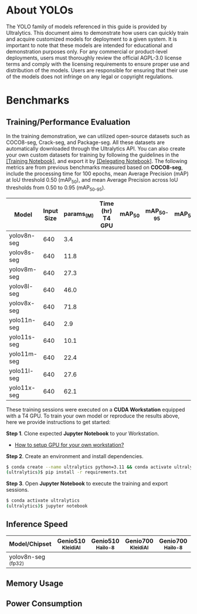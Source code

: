 # About YOLOs

The YOLO family of models referenced in this guide is provided by Ultralytics. This document aims to demonstrate how users can quickly train and acquire customized models for deployment to a given system. It is important to note that these models are intended for educational and demonstration purposes only. For any commercial or product-level deployments, users must thoroughly review the official AGPL-3.0 license terms and comply with the licensing requirements to ensure proper use and distribution of the models. Users are responsible for ensuring that their use of the models does not infringe on any legal or copyright regulations.

# Benchmarks
## Training/Performance Evaluation

In the training demonstration, we can utilized open-source datasets such as COCO8-seg, Crack-seg, and Package-seg. All these datasets are automatically downloaded through the Ultralytics API. You can also create your own custom datasets for training by following the guidelines in the [[Training Notebook]](), and export it by [[Delegating Notebook]](). The following metrics are from previous benchmarks measured based on **COCO8-seg**, include the processing time for 100 epochs, mean Average Precision (mAP) at IoU threshold 0.50 (mAP<sub>50</sub>), and mean Average Precision across IoU thresholds from 0.50 to 0.95 (mAP<sub>50-95</sub>).

|  Model     |  Input Size     |  params<sub>(M)     | Time (hr)<br>T4 GPU   |  mAP<sub>50     |  mAP<sub>50-95     |  mAP<sub>50(M)     |  mAP<sub>50-95(M)     | Pre-built Models   |
|------------|------------|-------|-----------------|-----------------|--------------------|--------------------|--------------------|--------------------|
| yolov8n-seg    |640 | 3.4  |             |             |                |    |     |[[ONNX]](https://itriaihub.blob.core.windows.net/modelzoo/Instance-Segmentation/YOLOs/yolov8n-seg.onnx) |
| yolov8s-seg    |640 | 11.8 |             |             |                |    |     |[[ONNX]](https://itriaihub.blob.core.windows.net/modelzoo/Instance-Segmentation/YOLOs/yolov8s-seg.onnx) |
| yolov8m-seg    |640 | 27.3 |             |             |                |    |     |[[ONNX]](https://itriaihub.blob.core.windows.net/modelzoo/Instance-Segmentation/YOLOs/yolov8m-seg.onnx) |
| yolov8l-seg    |640 | 46.0 |             |             |                |    |     |[[ONNX]](https://itriaihub.blob.core.windows.net/modelzoo/Instance-Segmentation/YOLOs/yolov8l-seg.onnx) |
| yolov8x-seg    |640 | 71.8 |             |             |                |    |     |[[ONNX]](https://itriaihub.blob.core.windows.net/modelzoo/Instance-Segmentation/YOLOs/yolov8x-seg.onnx) |
| yolo11n-seg    |640 | 2.9  |             |             |                |    |     |[[ONNX]](https://itriaihub.blob.core.windows.net/modelzoo/Instance-Segmentation/YOLOs/yolo11n-seg.onnx) |
| yolo11s-seg    |640 | 10.1 |             |             |                |    |     |[[ONNX]](https://itriaihub.blob.core.windows.net/modelzoo/Instance-Segmentation/YOLOs/yolo11s-seg.onnx) |
| yolo11m-seg    |640 | 22.4 |             |             |                |    |     |[[ONNX]](https://itriaihub.blob.core.windows.net/modelzoo/Instance-Segmentation/YOLOs/yolo11m-seg.onnx) |
| yolo11l-seg    |640 | 27.6 |             |             |                |    |     |[[ONNX]](https://itriaihub.blob.core.windows.net/modelzoo/Instance-Segmentation/YOLOs/yolo11l-seg.onnx) |
| yolo11x-seg    |640 | 62.1 |             |             |                |    |     |[[ONNX]](https://itriaihub.blob.core.windows.net/modelzoo/Instance-Segmentation/YOLOs/yolo11x-seg.onnx) |

These training sessions were executed on a **CUDA Workstation** equipped with a T4 GPU. To train your own model or reproduce the results above, here we provide instructions to get started:

**Step 1**. Clone expected **Jupyter Notebook** to your Workstation.

* [How to setup GPU for your own workstation?](https://r300-ai.github.io/ITRI-AI-Hub/docs/pages/workstation.html)

**Step 2**. Create an environment and install dependencies.

```bash
$ conda create --name ultralytics python=3.11 && conda activate ultralytics
(ultralytics)$ pip install -r requirements.txt
```

**Step 3**. Open **Jupyter Notebook** to execute the training and export sessions.

```bash
$ conda activate ultralytics
(ultralytics)$ jupyter notebook
```

## Inference Speed 

| Model/Chipset               | Genio510<br><sub>KleidiAI | Genio510<br><sub>Hailo-8 | Genio700<br><sub>KleidiAI | Genio700<br><sub>Hailo-8 | Genio1200<br><sub>KleidiAI | Genio1200<br><sub>Hailo-8 |
|---------------------|-----------------------|-----------------------|-----------------------|-----------------------|------------------------|------------------------|
| yolov8n-seg<sub> (fp32) |                       |                       |                       |                       |                        |             |

## Memory Usage
## Power Consumption

